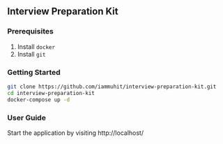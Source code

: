 ## Interview Preparation Kit

### Prerequisites
1. Install `docker`
2. Install `git`

### Getting Started
```sh
git clone https://github.com/iammuhit/interview-preparation-kit.git
cd interview-preparation-kit
docker-compose up -d
```

### User Guide
Start the application by visiting http://localhost/
